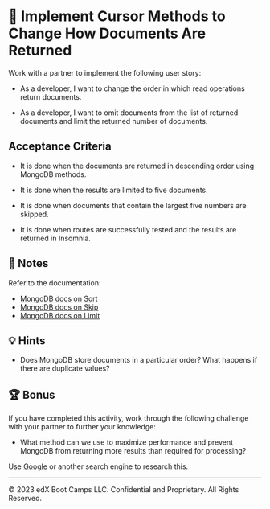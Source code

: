 # 📖 Implement Cursor Methods to Change How Documents Are Returned

Work with a partner to implement the following user story:

* As a developer, I want to change the order in which read operations return documents.

* As a developer, I want to omit documents from the list of returned documents and limit the returned number of documents.

## Acceptance Criteria

* It is done when the documents are returned in descending order using MongoDB methods.

* It is done when the results are limited to five documents.

* It is done when documents that contain the largest five numbers are skipped.

* It is done when routes are successfully tested and the results are returned in Insomnia.

## 📝 Notes

Refer to the documentation:

  * [MongoDB docs on Sort](https://docs.mongodb.com/manual/reference/method/cursor.sort/)
  * [MongoDB docs on Skip](https://docs.mongodb.com/manual/reference/method/cursor.skip/)
  * [MongoDB docs on Limit](https://docs.mongodb.com/manual/reference/method/cursor.limit/)

## 💡 Hints

* Does MongoDB store documents in a particular order? What happens if there are duplicate values?

## 🏆 Bonus

If you have completed this activity, work through the following challenge with your partner to further your knowledge:

* What method can we use to maximize performance and prevent MongoDB from returning more results than required for processing?

Use [Google](https://www.google.com) or another search engine to research this.

---
© 2023 edX Boot Camps LLC. Confidential and Proprietary. All Rights Reserved.
